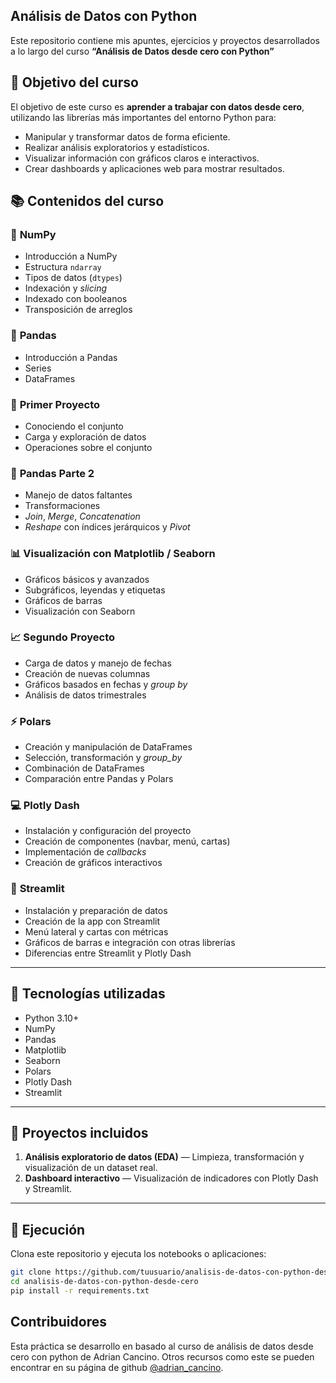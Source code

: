 ## Análisis de Datos con Python
Este repositorio contiene mis apuntes, ejercicios y proyectos desarrollados a lo largo del curso **“Análisis de Datos desde cero con Python”**

## 🎯 Objetivo del curso
El objetivo de este curso es **aprender a trabajar con datos desde cero**, utilizando las librerías más importantes del entorno Python para:
- Manipular y transformar datos de forma eficiente.  
- Realizar análisis exploratorios y estadísticos.  
- Visualizar información con gráficos claros e interactivos.  
- Crear dashboards y aplicaciones web para mostrar resultados.  

## 📚 Contenidos del curso
### 🧩 **NumPy**
- Introducción a NumPy  
- Estructura `ndarray`  
- Tipos de datos (`dtypes`)  
- Indexación y *slicing*  
- Indexado con booleanos  
- Transposición de arreglos  

### 🐼 **Pandas**
- Introducción a Pandas  
- Series  
- DataFrames  

### 🧪 **Primer Proyecto**
- Conociendo el conjunto  
- Carga y exploración de datos  
- Operaciones sobre el conjunto  

### 🧰 **Pandas Parte 2**
- Manejo de datos faltantes  
- Transformaciones  
- *Join*, *Merge*, *Concatenation*  
- *Reshape* con índices jerárquicos y *Pivot*  

### 📊 **Visualización con Matplotlib / Seaborn**
- Gráficos básicos y avanzados  
- Subgráficos, leyendas y etiquetas  
- Gráficos de barras  
- Visualización con Seaborn  

### 📈 **Segundo Proyecto**
- Carga de datos y manejo de fechas  
- Creación de nuevas columnas  
- Gráficos basados en fechas y *group by*  
- Análisis de datos trimestrales  

### ⚡ **Polars**
- Creación y manipulación de DataFrames  
- Selección, transformación y *group_by*  
- Combinación de DataFrames  
- Comparación entre Pandas y Polars  

### 💻 **Plotly Dash**
- Instalación y configuración del proyecto  
- Creación de componentes (navbar, menú, cartas)  
- Implementación de *callbacks*  
- Creación de gráficos interactivos  

### 🚀 **Streamlit**
- Instalación y preparación de datos  
- Creación de la app con Streamlit  
- Menú lateral y cartas con métricas  
- Gráficos de barras e integración con otras librerías  
- Diferencias entre Streamlit y Plotly Dash  

---

## 🧠 Tecnologías utilizadas
- Python 3.10+
- NumPy  
- Pandas  
- Matplotlib  
- Seaborn  
- Polars  
- Plotly Dash  
- Streamlit  

---

## 🧩 Proyectos incluidos
1. **Análisis exploratorio de datos (EDA)** — Limpieza, transformación y visualización de un dataset real.  
2. **Dashboard interactivo** — Visualización de indicadores con Plotly Dash y Streamlit.  

---

## 🚀 Ejecución
Clona este repositorio y ejecuta los notebooks o aplicaciones:

```bash
git clone https://github.com/tuusuario/analisis-de-datos-con-python-desde-cero.git
cd analisis-de-datos-con-python-desde-cero
pip install -r requirements.txt
```
## Contribuidores
Esta práctica se desarrollo en basado al curso de análisis de datos desde cero con python de Adrian Cancino.
Otros recursos como este se pueden encontrar en su página de github [@adrian_cancino](https://github.com/Adrian-Cancino).
